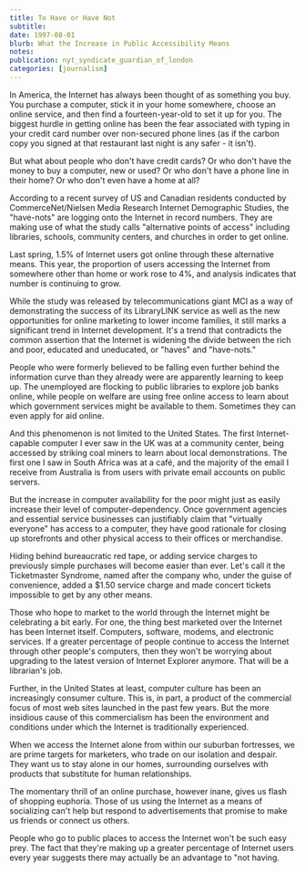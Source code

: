 ```yaml
---
title: To Have or Have Not
subtitle: 
date: 1997-08-01
blurb: What the Increase in Public Accessibility Means
notes: 
publication: nyt_syndicate_guardian_of_london
categories: [journalism]
---
```


In America, the Internet has always been thought of as something you buy. You purchase a computer, stick it in your home somewhere, choose an online service, and then find a fourteen-year-old to set it up for you. The biggest hurdle in getting online has been the fear associated with typing in your credit card number over non-secured phone lines (as if the carbon copy you signed at that restaurant last night is any safer - it isn't).

But what about people who don't have credit cards? Or who don't have the money to buy a computer, new or used? Or who don't have a phone line in their home? Or who don't even have a home at all?

According to a recent survey of US and Canadian residents conducted by CommerceNet/Nielsen Media Research Internet Demographic Studies, the "have-nots" are logging onto the Internet in record numbers. They are making use of what the study calls "alternative points of access" including libraries, schools, community centers, and churches in order to get online.

Last spring, 1.5% of Internet users got online through these alternative means. This year, the proportion of users accessing the Internet from somewhere other than home or work rose to 4%, and analysis indicates that number is continuing to grow.

While the study was released by telecommunications giant MCI as a way of demonstrating the success of its LibraryLINK service as well as the new opportunities for online marketing to lower income families, it still marks a significant trend in Internet development. It's a trend that contradicts the common assertion that the Internet is widening the divide between the rich and poor, educated and uneducated, or "haves" and "have-nots."

People who were formerly believed to be falling even further behind the information curve than they already were are apparently learning to keep up. The unemployed are flocking to public libraries to explore job banks online, while people on welfare are using free online access to learn about which government services might be available to them. Sometimes they can even apply for aid online.

And this phenomenon is not limited to the United States. The first Internet-capable computer I ever saw in the UK was at a community center, being accessed by striking coal miners to learn about local demonstrations. The first one I saw in South Africa was at a café, and the majority of the email I receive from Australia is from users with private email accounts on public servers.

But the increase in computer availability for the poor might just as easily increase their level of computer-dependency. Once government agencies and essential service businesses can justifiably claim that "virtually everyone" has access to a computer, they have good rationale for closing up storefronts and other physical access to their offices or merchandise.

Hiding behind bureaucratic red tape, or adding service charges to previously simple purchases will become easier than ever. Let's call it the Ticketmaster Syndrome, named after the company who, under the guise of convenience, added a $1.50 service charge and made concert tickets impossible to get by any other means.

Those who hope to market to the world through the Internet might be celebrating a bit early. For one, the thing best marketed over the Internet has been Internet itself. Computers, software, modems, and electronic services. If a greater percentage of people continue to access the Internet through other people's computers, then they won't be worrying about upgrading to the latest version of Internet Explorer anymore. That will be a librarian's job.

Further, in the United States at least, computer culture has been an increasingly consumer culture. This is, in part, a product of the commercial focus of most web sites launched in the past few years. But the more insidious cause of this commercialism has been the environment and conditions under which the Internet is traditionally experienced.

When we access the Internet alone from within our suburban fortresses, we are prime targets for marketers, who trade on our isolation and despair. They want us to stay alone in our homes, surrounding ourselves with products that substitute for human relationships.

The momentary thrill of an online purchase, however inane, gives us flash of shopping euphoria. Those of us using the Internet as a means of socializing can't help but respond to advertisements that promise to make us friends or connect us others.

People who go to public places to access the Internet won't be such easy prey. The fact that they're making up a greater percentage of Internet users every year suggests there may actually be an advantage to "not having.
